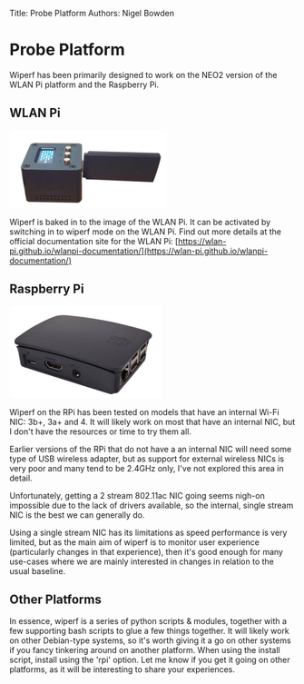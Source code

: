 Title: Probe Platform
Authors: Nigel Bowden

# Probe Platform

Wiperf has been primarily designed to work on the NEO2 version of the WLAN Pi platform and the Raspberry Pi.

## WLAN Pi

![WLAN Pi](images/wlanpi.png)

Wiperf is baked in to the image of the WLAN Pi. It can be activated by switching in to wiperf mode on the WLAN Pi. Find out more details at the official documentation site for the WLAN Pi: [https://wlan-pi.github.io/wlanpi-documentation/](https://wlan-pi.github.io/wlanpi-documentation/)

## Raspberry Pi

![RPi](images/rpi.png)

Wiperf on the RPi has been tested on models that have an internal Wi-Fi NIC: 3b+, 3a+ and 4. It will likely work on most that have an internal NIC, but I don't have the resources or time to try them all. 

Earlier versions of the RPi that do not have a an internal NIC will need some type of USB wireless adapter, but as support for external wireless NICs is very poor and many tend to be 2.4GHz only, I've not explored this area in detail. 

Unfortunately, getting a 2 stream 802.11ac NIC going seems nigh-on impossible due to the lack of drivers available, so the internal, single stream NIC is the best we can generally do. 

Using a single stream NIC has its limitations as speed performance is very limited, but as the main aim of wiperf is to monitor user experience (particularly changes in that experience), then it's good enough for many use-cases where we are mainly interested in changes in relation to the usual baseline.

## Other Platforms

In essence, wiperf is a series of python scripts & modules, together with a few supporting bash scripts to glue a few things together. It will likely work on other Debian-type systems, so it's worth giving it a go on other systems if you fancy tinkering around on another platform. When using the install script, install using the 'rpi' option. Let me know if you get it going on other platforms, as it will be interesting to share your experiences.
